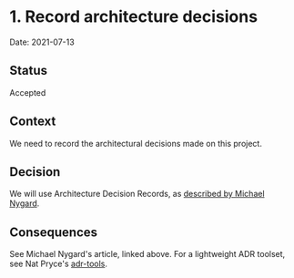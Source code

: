 # 1. Record architecture decisions

Date: 2021-07-13

## Status

Accepted

## Context

We need to record the architectural decisions made on this project.

## Decision

We will use Architecture Decision Records, as [described by Michael Nygard](http://thinkrelevance.com/blog/2011/11/15/documenting-architecture-decisions).

## Consequences

See Michael Nygard's article, linked above. For a lightweight ADR toolset, see Nat Pryce's [adr-tools](https://github.com/npryce/adr-tools).
